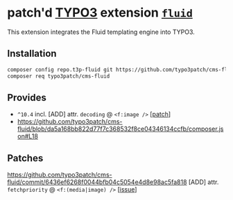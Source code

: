# patch'd [TYPO3](https://typo3.org) extension [`fluid`](https://github.com/TYPO3/typo3/tree/main/typo3/sysext/fluid)

This extension integrates the Fluid templating engine into TYPO3.

## Installation

```bash
composer config repo.t3p-fluid git https://github.com/typo3patch/cms-fluid
composer req typo3patch/cms-fluid
```

## Provides

* `^10.4` incl. [ADD] attr. `decoding` @ `<f:image />` [[patch](https://github.com/TYPO3/typo3/commit/c0e99719e17b275a2a85a676ea9ed60c22999476)]
* https://github.com/typo3patch/cms-fluid/blob/da5a168bb822d77f7c368532f8ce04346134ccfb/composer.json#L18

## Patches

https://github.com/typo3patch/cms-fluid/commit/6436ef6268f0044bfb04c5054e4d8e98ac5fa818 [ADD] attr. `fetchpriority` @ `<f:(media|image) />` [[issue](https://forge.typo3.org/issues/97765)]
